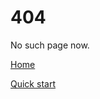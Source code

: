 # 404

No such page now.

<!-- <a href="https://docsify.js.org" target="_blank" style="color: inherit; font-weight: normal; text-decoration: none;">Powered by docsify</a> -->

[Home](readme.md)

[Quick start](quickstart.md)
